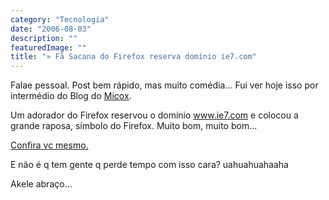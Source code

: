 ```yaml
---
category: "Tecnologia"
date: "2006-08-03"
description: ""
featuredImage: ""
title: "» Fã Sacana do Firefox reserva domínio ie7.com"
---
```


Falae pessoal. Post bem rápido, mas muito comédia... Fui ver hoje isso por intermédio do Blog do [Micox](http://elmicox.blogspot.com/).

Um adorador do Firefox reservou o domínio www.ie7.com e colocou a grande raposa, símbolo do Firefox. Muito bom, muito bom...

[Confira vc mesmo.](http://www.ie7.com/)

E não é q tem gente q perde tempo com isso cara? uahuahuahaaha

Akele abraço...

